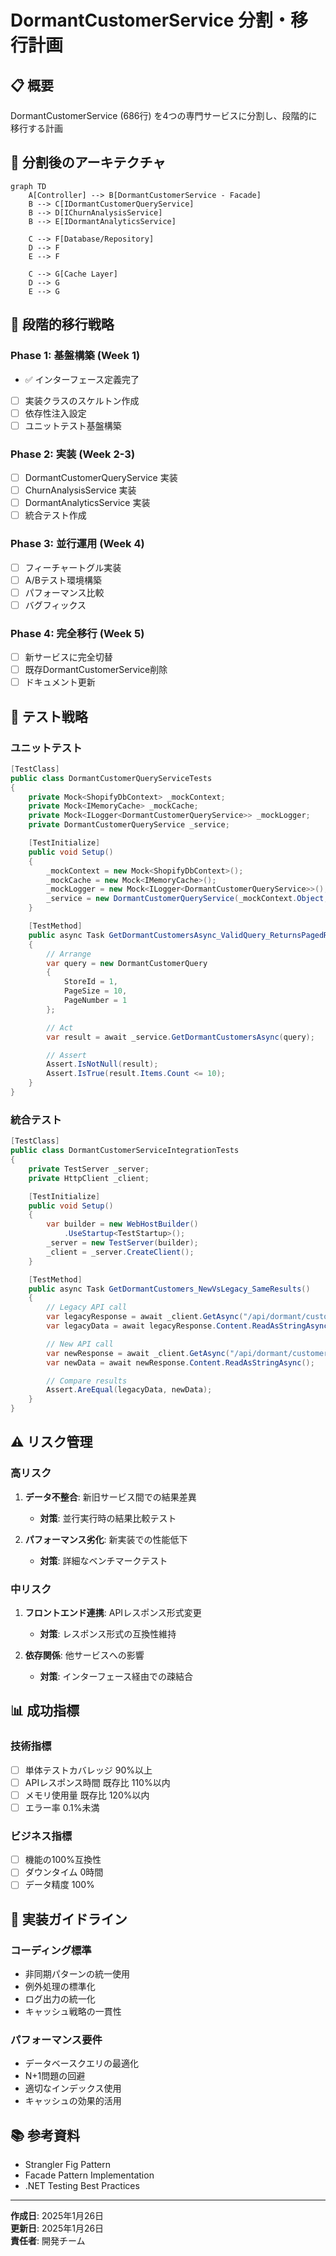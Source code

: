 # DormantCustomerService 分割・移行計画

## 📋 概要

DormantCustomerService (686行) を4つの専門サービスに分割し、段階的に移行する計画

## 🎯 分割後のアーキテクチャ

```mermaid
graph TD
    A[Controller] --> B[DormantCustomerService - Facade]
    B --> C[IDormantCustomerQueryService]
    B --> D[IChurnAnalysisService] 
    B --> E[IDormantAnalyticsService]
    
    C --> F[Database/Repository]
    D --> F
    E --> F
    
    C --> G[Cache Layer]
    D --> G
    E --> G
```

## 🔄 段階的移行戦略

### Phase 1: 基盤構築 (Week 1)
- ✅ インターフェース定義完了
- [ ] 実装クラスのスケルトン作成
- [ ] 依存性注入設定
- [ ] ユニットテスト基盤構築

### Phase 2: 実装 (Week 2-3)
- [ ] DormantCustomerQueryService 実装
- [ ] ChurnAnalysisService 実装  
- [ ] DormantAnalyticsService 実装
- [ ] 統合テスト作成

### Phase 3: 並行運用 (Week 4)
- [ ] フィーチャートグル実装
- [ ] A/Bテスト環境構築
- [ ] パフォーマンス比較
- [ ] バグフィックス

### Phase 4: 完全移行 (Week 5)
- [ ] 新サービスに完全切替
- [ ] 既存DormantCustomerService削除
- [ ] ドキュメント更新

## 🧪 テスト戦略

### ユニットテスト
```csharp
[TestClass]
public class DormantCustomerQueryServiceTests
{
    private Mock<ShopifyDbContext> _mockContext;
    private Mock<IMemoryCache> _mockCache;
    private Mock<ILogger<DormantCustomerQueryService>> _mockLogger;
    private DormantCustomerQueryService _service;

    [TestInitialize]
    public void Setup()
    {
        _mockContext = new Mock<ShopifyDbContext>();
        _mockCache = new Mock<IMemoryCache>();
        _mockLogger = new Mock<ILogger<DormantCustomerQueryService>>();
        _service = new DormantCustomerQueryService(_mockContext.Object, _mockCache.Object, _mockLogger.Object);
    }

    [TestMethod]
    public async Task GetDormantCustomersAsync_ValidQuery_ReturnsPagedResult()
    {
        // Arrange
        var query = new DormantCustomerQuery 
        { 
            StoreId = 1, 
            PageSize = 10, 
            PageNumber = 1 
        };

        // Act
        var result = await _service.GetDormantCustomersAsync(query);

        // Assert
        Assert.IsNotNull(result);
        Assert.IsTrue(result.Items.Count <= 10);
    }
}
```

### 統合テスト
```csharp
[TestClass]
public class DormantCustomerServiceIntegrationTests
{
    private TestServer _server;
    private HttpClient _client;

    [TestInitialize]
    public void Setup()
    {
        var builder = new WebHostBuilder()
            .UseStartup<TestStartup>();
        _server = new TestServer(builder);
        _client = _server.CreateClient();
    }

    [TestMethod]
    public async Task GetDormantCustomers_NewVsLegacy_SameResults()
    {
        // Legacy API call
        var legacyResponse = await _client.GetAsync("/api/dormant/customers?legacy=true");
        var legacyData = await legacyResponse.Content.ReadAsStringAsync();

        // New API call
        var newResponse = await _client.GetAsync("/api/dormant/customers?legacy=false");
        var newData = await newResponse.Content.ReadAsStringAsync();

        // Compare results
        Assert.AreEqual(legacyData, newData);
    }
}
```

## ⚠️ リスク管理

### 高リスク
1. **データ不整合**: 新旧サービス間での結果差異
   - **対策**: 並行実行時の結果比較テスト

2. **パフォーマンス劣化**: 新実装での性能低下
   - **対策**: 詳細なベンチマークテスト

### 中リスク
1. **フロントエンド連携**: APIレスポンス形式変更
   - **対策**: レスポンス形式の互換性維持

2. **依存関係**: 他サービスへの影響
   - **対策**: インターフェース経由での疎結合

## 📊 成功指標

### 技術指標
- [ ] 単体テストカバレッジ 90%以上
- [ ] APIレスポンス時間 既存比 110%以内
- [ ] メモリ使用量 既存比 120%以内
- [ ] エラー率 0.1%未満

### ビジネス指標
- [ ] 機能の100%互換性
- [ ] ダウンタイム 0時間
- [ ] データ精度 100%

## 🔧 実装ガイドライン

### コーディング標準
- 非同期パターンの統一使用
- 例外処理の標準化
- ログ出力の統一化
- キャッシュ戦略の一貫性

### パフォーマンス要件
- データベースクエリの最適化
- N+1問題の回避
- 適切なインデックス使用
- キャッシュの効果的活用

## 📚 参考資料

- Strangler Fig Pattern
- Facade Pattern Implementation
- .NET Testing Best Practices

---

**作成日**: 2025年1月26日  
**更新日**: 2025年1月26日  
**責任者**: 開発チーム
